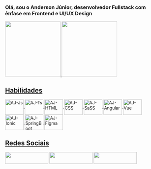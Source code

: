 ### Olá, sou o Anderson Júnior, desenvolvedor Fullstack com ênfase em Frontend e UI/UX Design
<div style="display: inline_block">
  <a href="https://github.com/andersonjuniorworks">
  <img height="180em" src="https://github-readme-stats.vercel.app/api?username=andersonjuniorworks&show_icons=true&theme=tokyonight&include_all_commits=true&count_private=true&locale=pt-br&border_radius=10px"/>
  <img height="180em" src="https://github-readme-stats.vercel.app/api/top-langs/?username=andersonjuniorworks&layout=compact&langs_count=7&theme=tokyonight&locale=pt-br&border_radius=10px"/>
</div>
  <div align="left">
    <h2>Habilidades</h2>
  </div>
<div align="left">
  <img align="center" alt="AJ-Js" height="50" width="60" src="https://cdn.jsdelivr.net/gh/devicons/devicon/icons/javascript/javascript-original.svg">
  <img align="center" alt="AJ-Ts" height="50" width="60" src="https://cdn.jsdelivr.net/gh/devicons/devicon/icons/typescript/typescript-original.svg">
  <img align="center" alt="AJ-HTML" height="50" width="60" src="https://cdn.jsdelivr.net/gh/devicons/devicon/icons/html5/html5-original.svg">
  <img align="center" alt="AJ-CSS" height="50" width="60" src="https://cdn.jsdelivr.net/gh/devicons/devicon/icons/css3/css3-original.svg">
  <img align="center" alt="AJ-SaSS" height="50" width="60" src="https://cdn.jsdelivr.net/gh/devicons/devicon/icons/sass/sass-original.svg">
  <img align="center" alt="AJ-Angular" height="50" width="60" src="https://cdn.jsdelivr.net/gh/devicons/devicon/icons/angularjs/angularjs-original.svg">
  <img align="center" alt="AJ-Vue" height="50" width="60" src="https://cdn.jsdelivr.net/gh/devicons/devicon/icons/vuejs/vuejs-original.svg">
  <img align="center" alt="AJ-Ionic" height="50" width="60" src="https://cdn.jsdelivr.net/gh/devicons/devicon/icons/ionic/ionic-original.svg">
  <img align="center" alt="AJ-SpringBoot" height="50" width="60" src="https://cdn.jsdelivr.net/gh/devicons/devicon/icons/spring/spring-original.svg">
  <img align="center" alt="AJ-Figma" height="50" width="60" src="https://cdn.jsdelivr.net/gh/devicons/devicon/icons/figma/figma-original.svg">
</div>
   <div align="left">
    <h2>Redes Sociais</h2>
  </div>
    
<div>
  <a href="https://instagram.com/andersonjunior.dev" target="_blank"><img src="https://img.shields.io/badge/-Instagram-%23E4405F?style=for-the-badge&logo=instagram&logoColor=white" target="_blank" width="140em" height="38em"></a>
  <a href = "mailto:andersonjunior.dev@gmail.com"><img src="https://img.shields.io/badge/-Gmail-%23333?style=for-the-badge&logo=gmail&logoColor=white" target="_blank" width="140em" height="38em"></a>
  <a href="https://www.linkedin.com/in/andersonjuniorworks" target="_blank"><img src="https://img.shields.io/badge/-LinkedIn-%230077B5?style=for-the-badge&logo=linkedin&logoColor=white" target="_blank" width="140em" height="38em"></a>   
</div>
